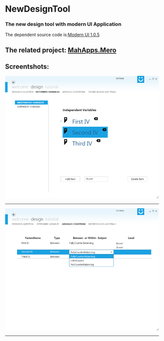 NewDesignTool
=============

### The new design tool with modern UI Application

The dependent source code is:[Modern UI 1.0.5](https://mui.codeplex.com/wikipage?title=screenshots&referringTitle=Home)


The related project: [MahApps.Mero](http://mahapps.com/MahApps.Metro/)
------
## Screentshots:
![Screentshot1](/screenshot1.png)

-------------------------------------------------------------------------------------
![Screentshot2](/screenshot2.png)

-------------------------------------------------------------------------------------